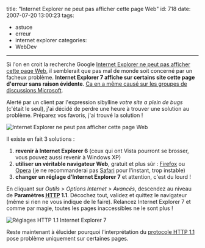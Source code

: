 title: "Internet Explorer ne peut pas afficher cette page Web"
id: 718
date: 2007-07-20 13:00:23
tags:
- astuce
- erreur
- internet explorer
categories:
- WebDev
---

Si l'on en croit la recherche Google [Internet Explorer ne peut pas afficher cette page Web](http://www.google.fr/search?q=probl%C3%A8me+%22Internet+Explorer+ne+peut+pas+afficher+cette+page+Web%22), il semblerait que pas mal de monde soit concerné par un facheux problème. **Internet Explorer 7 affiche sur certains site cette page d'erreur sans raison évidente**. [Ca en a même causé sur les groupes de discussions Microsoft](http://www.microsoft.com/communities/newsgroups/list/en-us/default.aspx?dg=microsoft.public.fr.ie7&tid=57f02485-74c9-4ddb-ad28-5c4b7df4c922&p=1).

Alerté par un client par l'expression sibylline <cite>votre site a plein de bugs</cite> (c'était le seul), j'ai décidé de perdre une heure à trouver une solution au problème. Préparez vos favoris, j'ai trouvé la solution !

<!--more-->

![Internet Explorer ne peut pas afficher cette page Web](/images/2007/07/internet-explorer-ne-peut-pas-afficher-cette-page-web.png)

Il existe en fait 3 solutions :

1.  **revenir à Internet Explorer 6** (ceux qui ont Vista pourront se brosser, vous pouvez aussi revenir à Windows XP)
2.  **utiliser un véritable navigateur Web**, gratuit et plus sûr : [Firefox](http://www.mozilla-europe.org/fr/) ou [Opera](http://www.opera.com/) (je ne recommanderai pas [Safari](http://www.apple.com/fr/safari/) pour l'instant, trop instable)
3.  **changer un réglage d'Internet Explorer 7** et attention, c'est du lourd !

En cliquant sur _Outils > Options Internet > Avancés_, descendez au niveau de **Paramètres <abbr title="Hypertext Transfer Protocol">HTTP</abbr> 1.1**. Décochez tout, validez et quittez le navigateur (même si rien ne vous indique de le faire). Relancez Internet Explorer 7 et comme par magie, toutes les pages inaccessibles ne le sont plus !

![Réglages HTTP 1.1 Internet Explorer 7](/images/2007/07/internet-explorer-reglages-http.png)

Reste maintenant à élucider pourquoi l'interprétation du [protocole <abbr title="Hypertext Transfer Protocol">HTTP</abbr> 1.1](http://fr.wikipedia.org/wiki/Hypertext_Transfer_Protocol#HTTP_1.1) pose problème uniquement sur certaines pages.